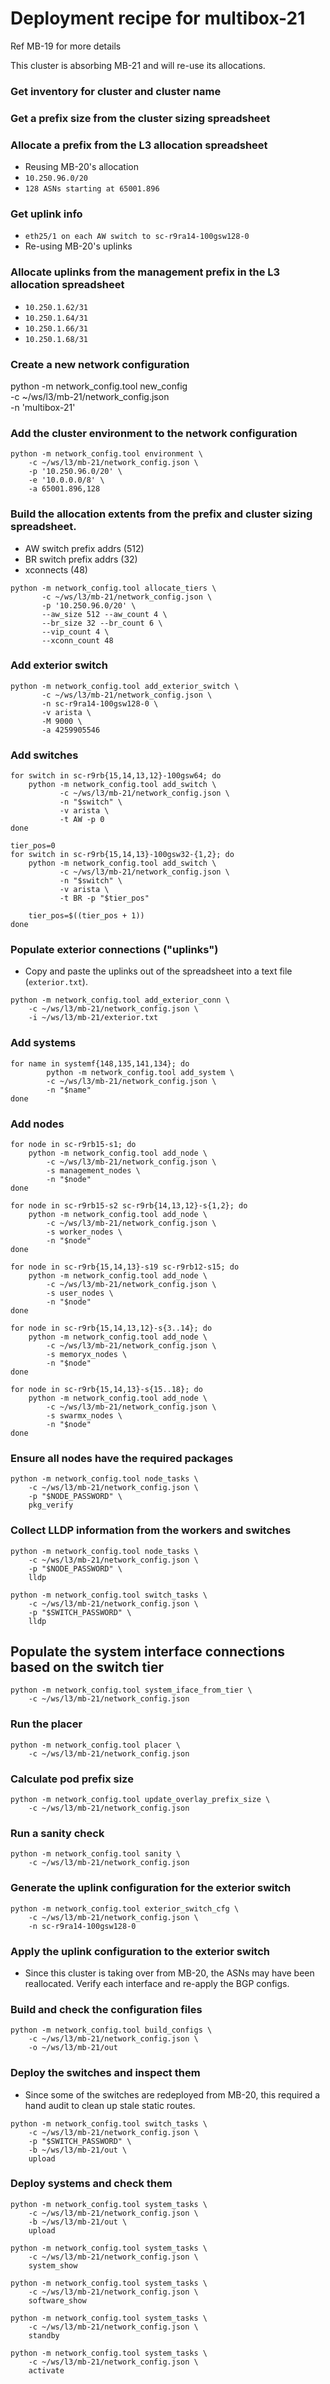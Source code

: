 # Deployment recipe for multibox-21

Ref MB-19 for more details

This cluster is absorbing MB-21 and will re-use its allocations.

### Get inventory for cluster and cluster name

### Get a prefix size from the cluster sizing spreadsheet

### Allocate a prefix from the L3 allocation spreadsheet

- Reusing MB-20's allocation
- `10.250.96.0/20`
- `128 ASNs starting at 65001.896`

### Get uplink info

- `eth25/1 on each AW switch to sc-r9ra14-100gsw128-0`
- Re-using MB-20's uplinks

### Allocate uplinks from the management prefix in the L3 allocation spreadsheet

- `10.250.1.62/31`
- `10.250.1.64/31`
- `10.250.1.66/31`
- `10.250.1.68/31`

### Create a new network configuration

python -m network_config.tool new_config \
       -c ~/ws/l3/mb-21/network_config.json \
       -n 'multibox-21'

### Add the cluster environment to the network configuration

```
python -m network_config.tool environment \
    -c ~/ws/l3/mb-21/network_config.json \
    -p '10.250.96.0/20' \
    -e '10.0.0.0/8' \
    -a 65001.896,128
```

### Build the allocation extents from the prefix and cluster sizing spreadsheet.

- AW switch prefix addrs (512)
- BR switch prefix addrs (32)
- xconnects (48)

```
python -m network_config.tool allocate_tiers \
       -c ~/ws/l3/mb-21/network_config.json \
       -p '10.250.96.0/20' \
       --aw_size 512 --aw_count 4 \
       --br_size 32 --br_count 6 \
       --vip_count 4 \
       --xconn_count 48
```

### Add exterior switch

```
python -m network_config.tool add_exterior_switch \
       -c ~/ws/l3/mb-21/network_config.json \
       -n sc-r9ra14-100gsw128-0 \
       -v arista \
       -M 9000 \
       -a 4259905546
```

### Add switches

```
for switch in sc-r9rb{15,14,13,12}-100gsw64; do
    python -m network_config.tool add_switch \
           -c ~/ws/l3/mb-21/network_config.json \
           -n "$switch" \
           -v arista \
           -t AW -p 0
done

tier_pos=0
for switch in sc-r9rb{15,14,13}-100gsw32-{1,2}; do
    python -m network_config.tool add_switch \
           -c ~/ws/l3/mb-21/network_config.json \
           -n "$switch" \
           -v arista \
           -t BR -p "$tier_pos"

    tier_pos=$((tier_pos + 1))
done

```

### Populate exterior connections ("uplinks")

- Copy and paste the uplinks out of the spreadsheet into a text file (`exterior.txt`).

```
python -m network_config.tool add_exterior_conn \
    -c ~/ws/l3/mb-21/network_config.json \
    -i ~/ws/l3/mb-21/exterior.txt
```


### Add systems

```
for name in systemf{148,135,141,134}; do
        python -m network_config.tool add_system \
        -c ~/ws/l3/mb-21/network_config.json \
        -n "$name"
done

```

### Add nodes

```
for node in sc-r9rb15-s1; do
    python -m network_config.tool add_node \
        -c ~/ws/l3/mb-21/network_config.json \
        -s management_nodes \
        -n "$node"
done

for node in sc-r9rb15-s2 sc-r9rb{14,13,12}-s{1,2}; do
    python -m network_config.tool add_node \
        -c ~/ws/l3/mb-21/network_config.json \
        -s worker_nodes \
        -n "$node"
done

for node in sc-r9rb{15,14,13}-s19 sc-r9rb12-s15; do
    python -m network_config.tool add_node \
        -c ~/ws/l3/mb-21/network_config.json \
        -s user_nodes \
        -n "$node"
done

for node in sc-r9rb{15,14,13,12}-s{3..14}; do
    python -m network_config.tool add_node \
        -c ~/ws/l3/mb-21/network_config.json \
        -s memoryx_nodes \
        -n "$node"
done

for node in sc-r9rb{15,14,13}-s{15..18}; do
    python -m network_config.tool add_node \
        -c ~/ws/l3/mb-21/network_config.json \
        -s swarmx_nodes \
        -n "$node"
done

```

### Ensure all nodes have the required packages

```
python -m network_config.tool node_tasks \
    -c ~/ws/l3/mb-21/network_config.json \
    -p "$NODE_PASSWORD" \
    pkg_verify
```

### Collect LLDP information from the workers and switches

```
python -m network_config.tool node_tasks \
    -c ~/ws/l3/mb-21/network_config.json \
    -p "$NODE_PASSWORD" \
    lldp

python -m network_config.tool switch_tasks \
    -c ~/ws/l3/mb-21/network_config.json \
    -p "$SWITCH_PASSWORD" \
    lldp
```

## Populate the system interface connections based on the switch tier

```
python -m network_config.tool system_iface_from_tier \
    -c ~/ws/l3/mb-21/network_config.json
```

### Run the placer

```
python -m network_config.tool placer \
    -c ~/ws/l3/mb-21/network_config.json
```

### Calculate pod prefix size

```
python -m network_config.tool update_overlay_prefix_size \
    -c ~/ws/l3/mb-21/network_config.json
```

### Run a sanity check

```
python -m network_config.tool sanity \
    -c ~/ws/l3/mb-21/network_config.json
```

### Generate the uplink configuration for the exterior switch

```
python -m network_config.tool exterior_switch_cfg \
    -c ~/ws/l3/mb-21/network_config.json \
    -n sc-r9ra14-100gsw128-0
```

### Apply the uplink configuration to the exterior switch

- Since this cluster is taking over from MB-20, the ASNs may have been
  reallocated. Verify each interface and re-apply the BGP configs.


### Build and check the configuration files

```
python -m network_config.tool build_configs \
    -c ~/ws/l3/mb-21/network_config.json \
    -o ~/ws/l3/mb-21/out

```


### Deploy the switches and inspect them

- Since some of the switches are redeployed from MB-20, this required
  a hand audit to clean up stale static routes.

```
python -m network_config.tool switch_tasks \
    -c ~/ws/l3/mb-21/network_config.json \
    -p "$SWITCH_PASSWORD" \
    -b ~/ws/l3/mb-21/out \
    upload
```

### Deploy systems and check them

```
python -m network_config.tool system_tasks \
    -c ~/ws/l3/mb-21/network_config.json \
    -b ~/ws/l3/mb-21/out \
    upload

python -m network_config.tool system_tasks \
    -c ~/ws/l3/mb-21/network_config.json \
    system_show

python -m network_config.tool system_tasks \
    -c ~/ws/l3/mb-21/network_config.json \
    software_show

python -m network_config.tool system_tasks \
    -c ~/ws/l3/mb-21/network_config.json \
    standby

python -m network_config.tool system_tasks \
    -c ~/ws/l3/mb-21/network_config.json \
    activate

```
